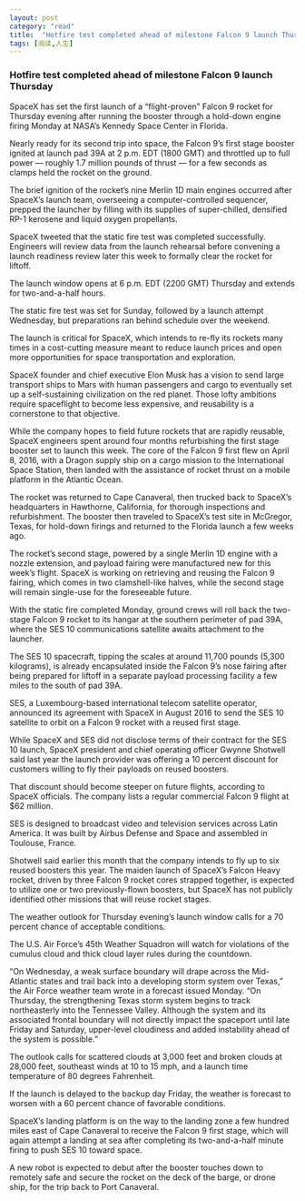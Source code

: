 ```yaml
---
layout: post
category: "read"
title:  "Hotfire test completed ahead of milestone Falcon 9 launch Thursday"
tags: [阅读,人生]
---
```

### Hotfire test completed ahead of milestone Falcon 9 launch Thursday

SpaceX has set the first launch of a “flight-proven” Falcon 9 rocket for Thursday evening after running the booster through a hold-down engine firing Monday at NASA’s Kennedy Space Center in Florida.

Nearly ready for its second trip into space, the Falcon 9’s first stage booster ignited at launch pad 39A at 2 p.m. EDT (1800 GMT) and throttled up to full power — roughly 1.7 million pounds of thrust — for a few seconds as clamps held the rocket on the ground.

The brief ignition of the rocket’s nine Merlin 1D main engines occurred after SpaceX’s launch team, overseeing a computer-controlled sequencer, prepped the launcher by filling with its supplies of super-chilled, densified RP-1 kerosene and liquid oxygen propellants.

SpaceX tweeted that the static fire test was completed successfully. Engineers will review data from the launch rehearsal before convening a launch readiness review later this week to formally clear the rocket for liftoff.

The launch window opens at 6 p.m. EDT (2200 GMT) Thursday and extends for two-and-a-half hours.

The static fire test was set for Sunday, followed by a launch attempt Wednesday, but preparations ran behind schedule over the weekend.

The launch is critical for SpaceX, which intends to re-fly its rockets many times in a cost-cutting measure meant to reduce launch prices and open more opportunities for space transportation and exploration.

SpaceX founder and chief executive Elon Musk has a vision to send large transport ships to Mars with human passengers and cargo to eventually set up a self-sustaining civilization on the red planet. Those lofty ambitions require spaceflight to become less expensive, and reusability is a cornerstone to that objective.

While the company hopes to field future rockets that are rapidly reusable, SpaceX engineers spent around four months refurbishing the first stage booster set to launch this week. The core of the Falcon 9 first flew on April 8, 2016, with a Dragon supply ship on a cargo mission to the International Space Station, then landed with the assistance of rocket thrust on a mobile platform in the Atlantic Ocean.

The rocket was returned to Cape Canaveral, then trucked back to SpaceX’s headquarters in Hawthorne, California, for thorough inspections and refurbishment. The booster then traveled to SpaceX’s test site in McGregor, Texas, for hold-down firings and returned to the Florida launch a few weeks ago.

The rocket’s second stage, powered by a single Merlin 1D engine with a nozzle extension, and payload fairing were manufactured new for this week’s flight. SpaceX is working on retrieving and reusing the Falcon 9 fairing, which comes in two clamshell-like halves, while the second stage will remain single-use for the foreseeable future.

With the static fire completed Monday, ground crews will roll back the two-stage Falcon 9 rocket to its hangar at the southern perimeter of pad 39A, where the SES 10 communications satellite awaits attachment to the launcher.

The SES 10 spacecraft, tipping the scales at around 11,700 pounds (5,300 kilograms), is already encapsulated inside the Falcon 9’s nose fairing after being prepared for liftoff in a separate payload processing facility a few miles to the south of pad 39A.

SES, a Luxembourg-based international telecom satellite operator, announced its agreement with SpaceX in August 2016 to send the SES 10 satellite to orbit on a Falcon 9 rocket with a reused first stage.

While SpaceX and SES did not disclose terms of their contract for the SES 10 launch, SpaceX president and chief operating officer Gwynne Shotwell said last year the launch provider was offering a 10 percent discount for customers willing to fly their payloads on reused boosters.

That discount should become steeper on future flights, according to SpaceX officials. The company lists a regular commercial Falcon 9 flight at $62 million.

SES is designed to broadcast video and television services across Latin America. It was built by Airbus Defense and Space and assembled in Toulouse, France.

Shotwell said earlier this month that the company intends to fly up to six reused boosters this year. The maiden launch of SpaceX’s Falcon Heavy rocket, driven by three Falcon 9 rocket cores strapped together, is expected to utilize one or two previously-flown boosters, but SpaceX has not publicly identified other missions that will reuse rocket stages.

The weather outlook for Thursday evening’s launch window calls for a 70 percent chance of acceptable conditions.

The U.S. Air Force’s 45th Weather Squadron will watch for violations of the cumulus cloud and thick cloud layer rules during the countdown.

“On Wednesday, a weak surface boundary will drape across the Mid-Atlantic states and trail back into a developing storm system over Texas,” the Air Force weather team wrote in a forecast issued Monday. “On Thursday, the strengthening Texas storm system begins to track northeasterly into the Tennessee Valley. Although the system and its associated frontal boundary will not directly impact the spaceport until late Friday and Saturday, upper-level cloudiness and added instability ahead of the system is possible.”

The outlook calls for scattered clouds at 3,000 feet and broken clouds at 28,000 feet, southeast winds at 10 to 15 mph, and a launch time temperature of 80 degrees Fahrenheit.

If the launch is delayed to the backup day Friday, the weather is forecast to worsen with a 60 percent chance of favorable conditions.

SpaceX’s landing platform is on the way to the landing zone a few hundred miles east of Cape Canaveral to receive the Falcon 9 first stage, which will again attempt a landing at sea after completing its two-and-a-half minute firing to push SES 10 toward space.

A new robot is expected to debut after the booster touches down to remotely safe and secure the rocket on the deck of the barge, or drone ship, for the trip back to Port Canaveral.



